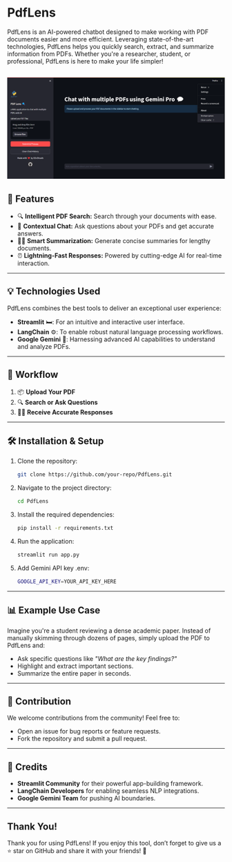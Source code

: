 # PdfLens

PdfLens is an AI-powered chatbot designed to make working with PDF documents easier and more efficient. Leveraging state-of-the-art technologies, PdfLens helps you quickly search, extract, and summarize information from PDFs. Whether you're a researcher, student, or professional, PdfLens is here to make your life simpler!

## ![Example Image](https://raw.githubusercontent.com/D3vShoaib/PdfLens/refs/heads/main/screenshot.png)

## 🚀 Features

- 🔍 **Intelligent PDF Search:** Search through your documents with ease.
- 💬 **Contextual Chat:** Ask questions about your PDFs and get accurate answers.
- 🕵️‍♂️ **Smart Summarization:** Generate concise summaries for lengthy documents.
- ⏰ **Lightning-Fast Responses:** Powered by cutting-edge AI for real-time interaction.

---

## 💡 Technologies Used

PdfLens combines the best tools to deliver an exceptional user experience:

- **Streamlit** 🛏️: For an intuitive and interactive user interface.
- **LangChain** ⚙️: To enable robust natural language processing workflows.
- **Google Gemini** 🌌: Harnessing advanced AI capabilities to understand and analyze PDFs.

---

## 🔄 Workflow

1. 📦 **Upload Your PDF**
2. 🔍 **Search or Ask Questions**
3. 🕵️‍♂️ **Receive Accurate Responses**

---

## 🛠️ Installation & Setup

1. Clone the repository:

   ```bash
   git clone https://github.com/your-repo/PdfLens.git
   ```

2. Navigate to the project directory:

   ```bash
   cd PdfLens
   ```

3. Install the required dependencies:

   ```bash
   pip install -r requirements.txt
   ```

4. Run the application:
   ```bash
   streamlit run app.py
   ```
5. Add Gemini API key .env:
   ```bash
   GOOGLE_API_KEY=YOUR_API_KEY_HERE
   ```

---

## 📊 Example Use Case

Imagine you're a student reviewing a dense academic paper. Instead of manually skimming through dozens of pages, simply upload the PDF to PdfLens and:

- Ask specific questions like _"What are the key findings?"_
- Highlight and extract important sections.
- Summarize the entire paper in seconds.

---

## 📢 Contribution

We welcome contributions from the community! Feel free to:

- Open an issue for bug reports or feature requests.
- Fork the repository and submit a pull request.

---

## 🌟 Credits

- **Streamlit Community** for their powerful app-building framework.
- **LangChain Developers** for enabling seamless NLP integrations.
- **Google Gemini Team** for pushing AI boundaries.

---

## Thank You!

Thank you for using PdfLens! If you enjoy this tool, don’t forget to give us a ⭐ star on GitHub and share it with your friends! 🎉
